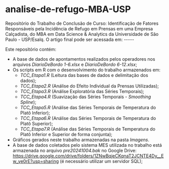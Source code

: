 # analise-de-refugo-MBA-USP

Repositório do Trabalho de Conclusão de Curso: Identificação de Fatores Responsáveis pela Incidência de Refugo em Prensas em uma Empresa Calçadista, do MBA em Data Science & Analytics da Universidade de São Paulo - USP/Esalq. O artigo final pode ser acessada em: -----

Este repositório contém:
* A base de dados de apontamentos realizados pelos operadores nos arquivos _DiarioDeBordo 1-6.xlsx_ e _DiarioDeBordo 6-12.xlsx_;
* Os scripts em R com o desenvolvimento do trabalho armazenados em:
  * _TCC_Etapa1.R_ (Leitura das bases de dados e delimitação dos dados);
  * _TCC_Etapa2.R_ (Análise do Efeito Individual da Prensas Utilizadas);
  * _TCC_Etapa3.R_ (Análise Exploratória das Séries Temporais);
  * _TCC_Etapa4.R_ (Suavização das Séries Temporais - _Smoothing Spline_);
  * _TCC_Etapa5.R_ (Análise das Séries Temporais de Temperatura do Platô Inferior);
  * _TCC_Etapa6.R_ (Análise das Séries Temporais de Temperatura do Platô Superior);
  * _TCC_Etapa7.R_ (Análise das Séries Temporais de Temperatura do Platô Inferior e Superior de forma conjunta);
* Gráficos gerados neste trabalho armazenadas na pasta _Imagens_.
* A base de dados coletados pelo sistema MES utilizada no trabalho está armazenada no arquivo _pre20241004.bak_ no Google Drive: https://drive.google.com/drive/folders/1ZNwBqjeCKqnaT2JCNTE4Dy__Ew_ye0rE?usp=sharing (é necessário utilizar um servidor SQL);
